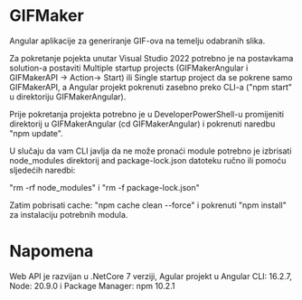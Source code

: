 # GIFMaker

Angular aplikacije za generiranje GIF-ova na temelju odabranih slika.

Za pokretanje pojekta unutar Visual Studio 2022 potrebno je na postavkama solution-a postaviti Multiple startup projects (GIFMakerAngular i GIFMakerAPI -> Action-> Start) ili Single startup project da se pokrene samo GIFMakerAPI, a Angular projekt pokrenuti zasebno preko CLI-a ("npm start" u direktoriju GIFMakerAngular).

Prije pokretanja projekta potrebno je u DeveloperPowerShell-u promijeniti direktorij u GIFMakerAngular (cd GIFMakerAngular) i pokrenuti naredbu "npm update".

U slučaju da vam CLI javlja da ne može pronaći module potrebno je izbrisati node_modules direktorij and package-lock.json datoteku ručno ili pomoću sljedećih naredbi:

"rm -rf node_modules" i "rm -f package-lock.json"

Zatim pobrisati cache: "npm cache clean --force" i pokrenuti "npm install" za instalaciju potrebnih modula.

# Napomena
Web API je razvijan u .NetCore 7 verziji, Agular projekt u Angular CLI: 16.2.7, Node: 20.9.0 i Package Manager: npm 10.2.1
